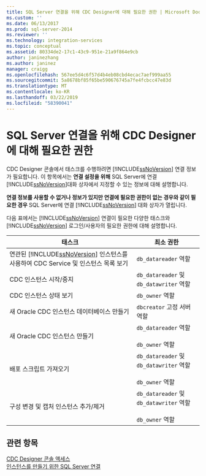 ```yaml
---
title: SQL Server 연결을 위해 CDC Designer에 대해 필요한 권한 | Microsoft Docs
ms.custom: ''
ms.date: 06/13/2017
ms.prod: sql-server-2014
ms.reviewer: ''
ms.technology: integration-services
ms.topic: conceptual
ms.assetid: 80334de2-17c1-43c9-951e-21a9f864e9cb
author: janinezhang
ms.author: janinez
manager: craigg
ms.openlocfilehash: 567ee5d4c6f57d4b4eb08cbd4ecac7aef999aa55
ms.sourcegitcommit: 5a8678bf85f65be590676745a7fe4fcbcc47e83d
ms.translationtype: MT
ms.contentlocale: ko-KR
ms.lasthandoff: 03/22/2019
ms.locfileid: "58390041"
---
```

# <a name="sql-server-connection-required-permissions-for-the-cdc-designer"></a>SQL Server 연결을 위해 CDC Designer에 대해 필요한 권한
  CDC Designer 콘솔에서 태스크를 수행하려면 [!INCLUDE[ssNoVersion](../../includes/ssnoversion-md.md)] 연결 정보가 필요합니다. 이 항목에서는 **연결 설정을 위해** SQL Server에 연결 [!INCLUDE[ssNoVersion](../../includes/ssnoversion-md.md)]대화 상자에서 지정할 수 있는 정보에 대해 설명합니다.  
  
 **연결 정보를 사용할 수 없거나 정보가 있지만 연결에 필요한 권한이 없는 경우와 같이 필요한 경우** SQL Server에 연결 [!INCLUDE[ssNoVersion](../../includes/ssnoversion-md.md)] 대화 상자가 열립니다.  
  
 다음 표에서는 [!INCLUDE[ssNoVersion](../../includes/ssnoversion-md.md)] 연결이 필요한 다양한 태스크와 [!INCLUDE[ssNoVersion](../../includes/ssnoversion-md.md)] 로그인/사용자의 필요한 권한에 대해 설명합니다.  
  
|태스크|최소 권한|  
|----------|-------------------------|  
|연관된 [!INCLUDE[ssNoVersion](../../includes/ssnoversion-md.md)] 인스턴스를 사용하여 CDC Service 및 인스턴스 목록 보기|`db_datareader` 역할|  
|CDC 인스턴스 시작/중지|`db_datareader` 및 `db_datawriter` 역할|  
|CDC 인스턴스 상태 보기|`db_owner` 역할|  
|새 Oracle CDC 인스턴스 데이터베이스 만들기|`dbcreator` 고정 서버 역할|  
|새 Oracle CDC 인스턴스 만들기|`db_datareader` 역할<br /><br /> `db_owner` 역할|  
|배포 스크립트 가져오기|`db_datareader` 및 `db_datawriter` 역할<br /><br /> `db_owner` 역할|  
|구성 변경 및 캡처 인스턴스 추가/제거|`db_datareader` 및 `db_datawriter` 역할<br /><br /> `db_owner` 역할|  
  
## <a name="see-also"></a>관련 항목  
 [CDC Designer 콘솔 액세스](access-the-cdc-designer-console.md)   
 [인스턴스를 만들기 위한 SQL Server 연결](sql-server-connection-for-instance-creation.md)  
  
  
